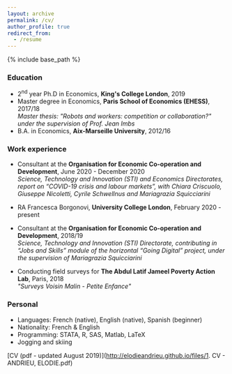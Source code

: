 ```yaml
---
layout: archive
permalink: /cv/
author_profile: true
redirect_from:
  - /resume
---
```


{% include base_path %}

### Education
* 2<sup>nd</sup> year Ph.D in Economics, **King's College London**, 2019
* Master degree in Economics, **Paris School of Economics (EHESS)**, 2017/18  
*Master thesis: "Robots and workers: competition or collaboration?" under the supervision of Prof. Jean Imbs*
* B.A. in Economics, **Aix-Marseille University**, 2012/16


### Work experience
* Consultant at the **Organisation for Economic Co-operation and Development**, June 2020 - December 2020  
*Science, Technology and Innovation (STI) and Economics Directorates, report on “COVID-19 crisis and labour markets”, with Chiara Criscuolo, Giuseppe Nicoletti, Cyrile Schwellnus and Mariagrazia Squicciarini*

* RA Francesca Borgonovi, **University College London**, February 2020 - present

* Consultant at the **Organisation for Economic Co-operation and Development**, 2018/19  
*Science, Technology and Innovation (STI) Directorate, contributing in “Jobs and Skills” module of the horizontal “Going Digital” project, under the supervision of Mariagrazia Squicciarini*

* Conducting field surveys for **The Abdul Latif Jameel Poverty Action Lab**, Paris, 2018  
*"Surveys Voisin Malin - Petite Enfance"*

### Personal
* Languages: French (native), English (native), Spanish (beginner)
* Nationality: French & English
* Programming: STATA, R, SAS, Matlab, LaTeX
* Jogging and skiing

[CV (pdf - updated August 2019)](http://elodieandrieu.github.io/files/1. CV - ANDRIEU, ELODIE.pdf)
